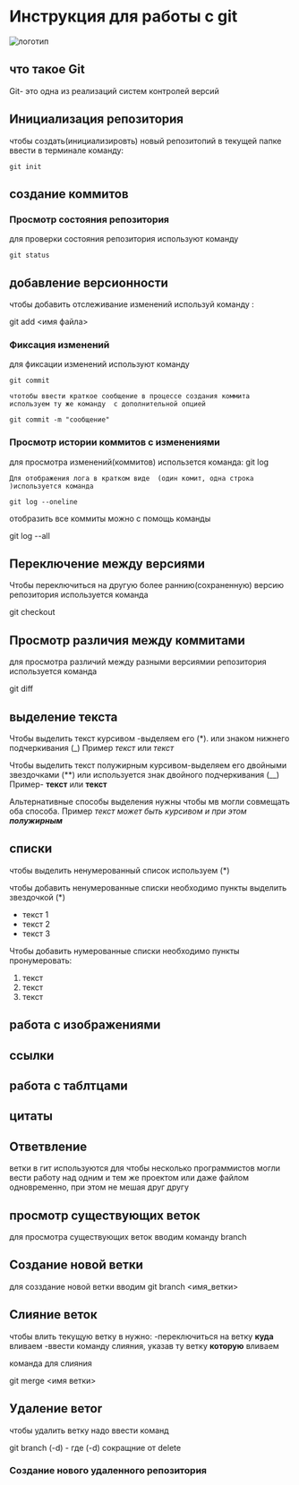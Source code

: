 # **Инструкция для работы с git**

![логотип](geak.jpg)
## что такое Git

Git- это одна из реализаций систем контролей версий

## Инициализация  репозитория

чтобы создать(инициализировть) новый  репозитопий в текущей папке ввести в терминале команду:

    git init

## создание коммитов    

### Просмотр состояния репозитория

для проверки состояния репозитория используют команду 

    git status

## добавление версионности

чтобы добавить отслеживание изменений  используй команду : 

git add <имя файла>

### Фиксация изменений 

для фиксации изменений используют команду 

    git commit

    чтотобы ввести краткое сообщение в процессе создания коммита используем ту же команду  с дополнительной опцией
    
    git commit -m "сообщение"

### Просмотр истории коммитов с изменениями

для просмотра изменений(коммитов) использется команда:
    git log

    Для отображения лога в кратком виде  (один комит, одна строка )используется команда

    git log --oneline

отобразить все коммиты можно с помощь команды

git log --all

## Переключение между версиями

Чтобы переключиться на другую более раннию(сохраненную) версию репозитория используется команда

git checkout 

## Просмотр различия между коммитами

для просмотра различий между разными версиямии репозитория используется команда

git diff

## выделение текста

Чтобы выделить текст курсивом -выделяем его (*). или знаком нижнего подчеркивания (_) Пример *текст* или  _текст_

Чтобы выделить текст полужирным курсивом-выделяем его двойными звездочками (**) или используется знак двойного подчеркивания (__) Пример- **текст** или __текст__

Альтернативные способы выделения нужны чтобы мв могли совмещать оба способа. Пример _текст может быть курсивом и при этом **полужирным**_

## списки
чтобы выделить ненумерованный список используем (*)

чтобы добавить ненумерованные списки необходимо пункты выделить звездочкой (*)
* текст 1
* текст 2
* текст 3

Чтобы добавить нумерованные списки необходимо пункты пронумеровать:
1. текст
2. текст
3. текст

## работа с изображениями

## ссылки

## работа с таблтцами

## цитаты 

## Ответвление

ветки в гит используются для  чтобы несколько программистов могли вести работу над одним и тем же проектом или даже файлом одновременно, при этом не мешая друг другу

## просмотр существующих веток

для просмотра существующих веток вводим команду branch

## Создание новой ветки

для созздание новой ветки вводим git branch <имя_ветки>

## Слияние веток

чтобы влить текущую ветку в нужно: 
-переключиться на ветку **куда** вливаем
-ввести команду слияния, указав ту ветку **которую** вливаем

команда для слияния

git merge <имя ветки>

## Удаление ветоr

 чтобы удалить ветку надо ввести команд

 git branch (-d) - где (-d) сокращние от delete

### Создание нового удаленного репозитория

